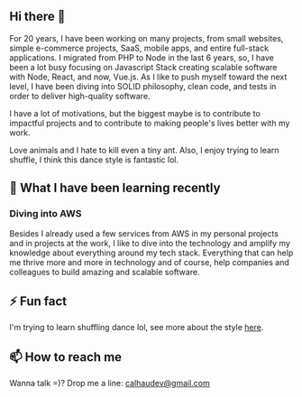 ## Hi there 👋

For 20 years, I have been working on many projects, from small websites, simple e-commerce projects, SaaS, mobile apps, and entire full-stack applications. I migrated from PHP to Node in the last 6 years, so, I have been a lot busy focusing on Javascript Stack creating scalable software with Node, React, and now, Vue.js. As I like to push myself toward the next level, I have been diving into SOLID philosophy, clean code, and tests in order to deliver high-quality software. 

I have a lot of motivations, but the biggest maybe is to contribute to impactful projects and to contribute to making people's lives better with my work.

Love animals and I hate to kill even a tiny ant. Also, I enjoy trying to learn shuffle, I think this dance style is fantastic lol.

## 🌱 What I have been learning recently

### Diving into AWS
Besides I already used a few services from AWS in my personal projects and in projects at the work, I like to dive into the technology and amplify my knowledge about everything around my tech stack. Everything that can help me thrive more and more in technology and of course, help companies and colleagues to build amazing and scalable software.

## ⚡ Fun fact
I'm trying to learn shuffling dance lol, see more about the style [here](https://edm.com/features/learn-shuffle-asap#:~:text=Shuffling%20originated%20in%20Melbourne%2C%20Australia,fans%20all%20over%20the%20world.).

## 📫 How to reach me
Wanna talk =)? Drop me a line: calhaudev@gmail.com

<!--
**rafaelcalhau/rafaelcalhau** is a ✨ _special_ ✨ repository because its `README.md` (this file) appears on your GitHub profile.

Here are some ideas to get you started:

- 🔭 I’m currently working on ...
- 🌱 I’m currently learning ...
- 👯 I’m looking to collaborate on ...
- 🤔 I’m looking for help with ...
- 💬 Ask me about ...
- 📫 How to reach me: ...
- 😄 Pronouns: ...
- ⚡ Fun fact: ...
-->
